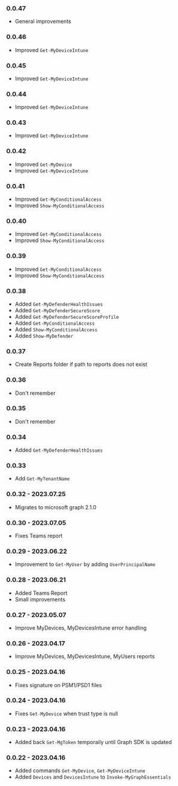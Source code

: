 ﻿### 0.0.47
- General improvements

### 0.0.46
- Improved `Get-MyDeviceIntune`

### 0.0.45
- Improved `Get-MyDeviceIntune`

### 0.0.44
- Improved `Get-MyDeviceIntune`

### 0.0.43
- Improved `Get-MyDeviceIntune`

### 0.0.42
- Improved `Get-MyDevice`
- Improved `Get-MyDeviceIntune`

### 0.0.41
- Improved `Get-MyConditionalAccess`
- Improved `Show-MyConditionalAccess`

### 0.0.40
- Improved `Get-MyConditionalAccess`
- Improved `Show-MyConditionalAccess`

### 0.0.39
- Improved `Get-MyConditionalAccess`
- Improved `Show-MyConditionalAccess`

### 0.0.38
- Added `Get-MyDefenderHealthIssues`
- Added `Get-MyDefenderSecureScore`
- Added `Get-MyDefenderSecureScoreProfile`
- Added `Get-MyConditionalAccess`
- Added `Show-MyConditionalAccess`
- Added `Show-MyDefender`

### 0.0.37
- Create Reports folder if path to reports does not exist

### 0.0.36
- Don't remember

### 0.0.35
- Don't remember

### 0.0.34
- Added `Get-MyDefenderHealthIssues`

### 0.0.33
- Add `Get-MyTenantName`

### 0.0.32 - 2023.07.25
- Migrates to microsoft graph 2.1.0

### 0.0.30 - 2023.07.05
- Fixes Teams report

### 0.0.29 - 2023.06.22
- Improvement to `Get-MyUser` by adding `UserPrincipalName`

### 0.0.28 - 2023.06.21
- Added Teams Report
- Small improvements

### 0.0.27 - 2023.05.07
- Improve MyDevices, MyDevicesIntune error handling

### 0.0.26 - 2023.04.17
- Improve MyDevices, MyDevicesIntune, MyUsers reports

### 0.0.25 - 2023.04.16
- Fixes signature on PSM1/PSD1 files

### 0.0.24 - 2023.04.16
- Fixes `Get-MyDevice` when trust type is null

### 0.0.23 - 2023.04.16
- Added back `Get-MgToken` temporaily until Graph SDK is updated

### 0.0.22 - 2023.04.16

- Added commands `Get-MyDevice`, `Get-MyDeviceIntune`
- Added `Devices` and `DevicesIntune` to `Invoke-MyGraphEssentials`